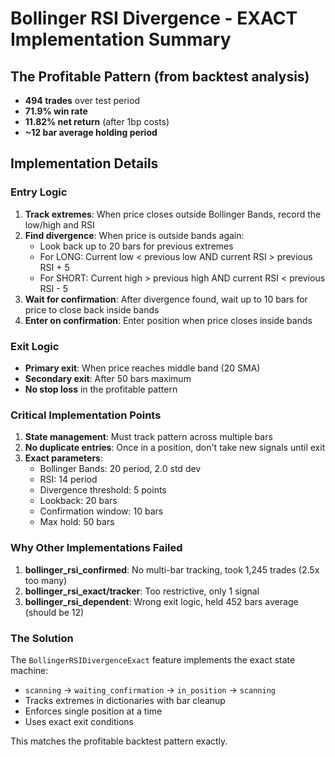 # Bollinger RSI Divergence - EXACT Implementation Summary

## The Profitable Pattern (from backtest analysis)
- **494 trades** over test period
- **71.9% win rate**
- **11.82% net return** (after 1bp costs)
- **~12 bar average holding period**

## Implementation Details

### Entry Logic
1. **Track extremes**: When price closes outside Bollinger Bands, record the low/high and RSI
2. **Find divergence**: When price is outside bands again:
   - Look back up to 20 bars for previous extremes
   - For LONG: Current low < previous low AND current RSI > previous RSI + 5
   - For SHORT: Current high > previous high AND current RSI < previous RSI - 5
3. **Wait for confirmation**: After divergence found, wait up to 10 bars for price to close back inside bands
4. **Enter on confirmation**: Enter position when price closes inside bands

### Exit Logic
- **Primary exit**: When price reaches middle band (20 SMA)
- **Secondary exit**: After 50 bars maximum
- **No stop loss** in the profitable pattern

### Critical Implementation Points
1. **State management**: Must track pattern across multiple bars
2. **No duplicate entries**: Once in a position, don't take new signals until exit
3. **Exact parameters**:
   - Bollinger Bands: 20 period, 2.0 std dev
   - RSI: 14 period
   - Divergence threshold: 5 points
   - Lookback: 20 bars
   - Confirmation window: 10 bars
   - Max hold: 50 bars

### Why Other Implementations Failed
1. **bollinger_rsi_confirmed**: No multi-bar tracking, took 1,245 trades (2.5x too many)
2. **bollinger_rsi_exact/tracker**: Too restrictive, only 1 signal
3. **bollinger_rsi_dependent**: Wrong exit logic, held 452 bars average (should be 12)

### The Solution
The `BollingerRSIDivergenceExact` feature implements the exact state machine:
- `scanning` → `waiting_confirmation` → `in_position` → `scanning`
- Tracks extremes in dictionaries with bar cleanup
- Enforces single position at a time
- Uses exact exit conditions

This matches the profitable backtest pattern exactly.
